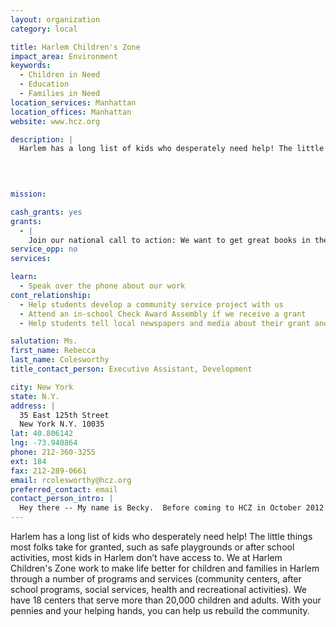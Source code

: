```yaml
---
layout: organization
category: local

title: Harlem Children's Zone
impact_area: Environment
keywords: 
  - Children in Need
  - Education
  - Families in Need
location_services: Manhattan
location_offices: Manhattan
website: www.hcz.org

description: |
  Harlem has a long list of kids who desperately need help! The little things most folks take for granted, such as safe playgrounds or after school activities, most kids in Harlem don’t have access to. We at Harlem Children's Zone work to make life better for children and families in Harlem through a number of programs and services (community centers, after school programs, social services, health and recreational activities). We have 18 centers that serve more than 20,000 children and adults. With your pennies and your helping hands, you can help us rebuild the community.

  

  
mission: 

cash_grants: yes
grants: 
  - |
    Join our national call to action: We want to get great books in the hands of poor children so they can get excited about reading. Help us put books in the hands of poor, minority children.
service_opp: no
services: 

learn: 
  - Speak over the phone about our work
cont_relationship: 
  - Help students develop a community service project with us
  - Attend an in-school Check Award Assembly if we receive a grant
  - Help students tell local newspapers and media about their grant and/or project with us

salutation: Ms.
first_name: Rebecca
last_name: Colesworthy
title_contact_person: Executive Assistant, Development

city: New York
state: N.Y.
address: |
  35 East 125th Street  
  New York N.Y. 10035
lat: 40.806142
lng: -73.940864
phone: 212-360-3255
ext: 184
fax: 212-289-0661
email: rcolesworthy@hcz.org
preferred_contact: email
contact_person_intro: |
  Hey there -- My name is Becky.  Before coming to HCZ in October 2012 I was a big fan of its work--especiallly its unique approach to education.  My intervening early in children's development and engaging the whole community, HCZ is radically changing the odds for the thousands of children in our Zone.  
---
```

Harlem has a long list of kids who desperately need help! The little things most folks take for granted, such as safe playgrounds or after school activities, most kids in Harlem don’t have access to. We at Harlem Children's Zone work to make life better for children and families in Harlem through a number of programs and services (community centers, after school programs, social services, health and recreational activities). We have 18 centers that serve more than 20,000 children and adults. With your pennies and your helping hands, you can help us rebuild the community.



